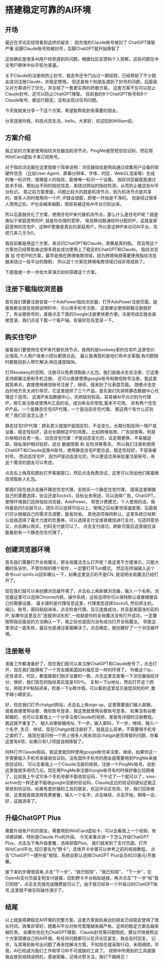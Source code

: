# 搭建稳定可靠的AI环境

## 开场
最近在评论区经常看到这样的留言：
刚充值的Claude账号被封了
ChatGPT降智严重
前脚Claude账号刚被封号，后脚ChatGPT就开始降智了

这些确实是很多AI用户经常遇到的问题。根据社区反馈和个人观察，这些问题在中文用户群体中似乎较为普遍。

关于Claude的注册和防止封号，我去年还专门出过一期视频，已经帮助了不少朋友成功注册Claude，并稳定使用。
但还是有个别朋友遇到了封号的问题，后面我又对方案进行了优化，并总结了一套更实用的终极方案。
这套方案不仅可以防止Claude封号，还可以防止ChatGPT降智。
目前我的6个ChatGPT账号和6个Claude账号，都运行稳定，没有出现过任何问题。

今天我就来分享一下这个方案，希望能帮助到有需要的朋友。

分享连接你我，科技点亮生活，hello，大家好，欢迎回到William说。

## 方案介绍
我之前的方案是使用指纹浏览器加机场节点，PingMe接受短信验证码，然后用WildCard虚拟卡来订阅账号。

对于指纹浏览器在这里我做个简单说明：浏览器指纹是网站通过收集用户设备的软硬件信息
（比如User Agent、屏幕分辨率、字体、时区、WebGL渲染等）生成的唯一标识符，就像是人的指纹，能够唯一标识一个设备。
指纹浏览器就是通过技术手段，模拟出不同的指纹信息，来绕过网站的指纹检测，从而防止被这些AI平台标识。
那之前方案里面，问题比较大的就是机场节点，因为机场节点是共享的，很多人同时使用同一个IP, IP就会很脏，即使一开始是干净的，
但是经过很多人使用之后，IP也会越来越脏，很容易被这些AI平台识别出来。

所以后面我优化了方案，使用住宅IP来代替机场节点，那么什么是住宅IP呢？就是类似于家庭宽带的IP, 就是你办理的宽带，
电信移动联通给你分配的IP，这就是家庭宽带的住宅IP，这种IP更像是真实的家庭用户，所以拿这种IP来访问AI平台，风控几率几乎为0。

我目前都是用这个方案，来访问ChatGPT和Claude，效果是真的稳。
而且用这个方案也已经帮助身边很多朋友成功使用上了稳定的ChatGPT和Claude。
指纹浏览器 加 住宅IP的方案，最早是用在跨境电商领域，因为跨境电商需要使用指纹浏览器来绕过一些平台的限制，
所以这个方案在跨境电商领域已经非常成熟了。

下面我就一步一步给大家演示如何搭建这个方案。

## 注册下载指纹浏览器
首先我们需要注册安装一个AdsPower指纹浏览器，打开AdsPower注册页面，链接我都会放在视频说明栏中，可以用手机号注册，
这里建议使用邮箱注册就好了，有谷歌账号的，直接点击下面的Google注册更快更方便。注册完成后就会直接登录，我们点击下载一个客户端。安装好后先登录一下。

## 购买住宅IP
接着我们要使用住宅IP来代替机场节点，我用的是kookeey家的住宅IP,这家性价比很高,个人用户或者小团队都很合适。
最让我满意的是他们有中文客服,有问题随时都能找到人帮忙解决,响应速度贼快。

打开kookeey的官网，注册可以免费领取新人礼包，我们直接点击去注册，它这里支持邮箱注册和手机注册。
还可以直接使用google账号和微信账号注册，我这里就简单点，直接使用微信账号注册了，继续，就来到了仪表盘页面。
随便点击空白的地方先关闭引导页，它这里提供了三个产品，首先我们先排除静态数据中心代理这个选项。
这类IP来自数据中心，风控级别较高，容易被AI平台识别为代理IP。用它来注册或使用AI工具的话，成功率会非常低,基本不可用。
另有两个住宅IP产品，一个是静态住宅ISP代理，一个是动态住宅代理。
那这两个有什么区别呢？我们应该怎么选？

静态住宅ISP代理：顾名思义就是IP是固定的，不会变化，长期分配给同一用户或设备，稳定性较好，适合长期绑定IP的场景。
比如跨境电商，广告投放等。但是价格相对会贵一些。
动态住宅代理：IP是动态变化的，会定期更换，不易被追踪，隐私保护相对较好，适合 数据爬取 和 反检测等需求。
所以我们注册和使用ChatGPT和Claude这类AI账号，使用静态住宅IP更合适，稳定性较好，不容易被封号。
而动态住宅IP，因为IP是动态变化的，所以更适合用来批量注册账号，有这个需求的朋友可以考虑。

点击右上角耳机图标打开客服窗口，然后点击免费测试，这里可以添加他们客服微信领取新人礼包。

那我们现在就点击展开静态住宅代理，去购买一个静态住宅代理，
国家这里根据自己的需要选择，协议还是Socks5，目标业务用途，可以选择广告，ChatGPT。使用环境我们选择指纹浏览器，AdsPower。
带宽计费模式，个人使用的话，保持最低的5兆就可以，团队可以选择10兆以上，使用之后如果觉得速度慢，后面我们可以根据自己的需求去调整，能省则省。
其他选项保持默认，这里系统已经默认给我选择了最大力度的优惠券，可以选择支付宝或者微信进行支付，勾选同意协议，点击确认购买。扫码支付就可以了。
点击支付成功，刷新页面后这里就应该能看到有一个静态住宅代理了。 

## 创建浏览器环境
首先我们需要打开全局魔法，那全局魔法怎么打开呢？我这里不方便演示，只能大概的告诉你，不管你用的哪个软件，一定要打开Tun模式。
然后在终端输入这个命令curl ipinfo.io回车确认一下，如果这里显示的不是CN, 就说明全局魔法已经打开了。

现在我们就可以来创建浏览器环境了，点击右上角新建浏览器，输入一个名称，浏览器这里可以选择Chrome内核，操作系统，这些选项你可以保持默认或者根据自己的需要设置，
最关键的是代理信息这里，代理类型选择Socks5, 然后把主机，端口，账号，密码粘贴进来，点击检查代理，显示连接成功，并且是美国洛杉矶的IP, 
如果你这里显示"连接测试失败",一般就是你的全局魔法没有打开成功，一定要按照我前面说的方法确认一下，我之前也是因为没有成功打开全局魔法，
导致这里测试一直失败，最后也是通过客服解决了。点击确定，就创建好了一个浏览器环境。

## 注册账号
准备工作都准备好了，现在我们就可以来注册ChatGPT和Claude账号了，点击打开，现在我们就拥有了一个完全跟美国加利福尼亚一样的环境了。
你看这个ip，还有语言，时区，都是跟我们刚才设置的一致。点击这里去查看一下浏览器指纹评分，很好，我们现在的指纹真实度是100%。
复制一下ip地址，然后打开这个网址，把刚才IP粘贴进来，检查一下ip欺诈值，可以看到这里显示是低风险的IP, 数字越小越安全。

好，现在我们打开chatgpt网站，点击右上角sign up，这里需要我们输入邮箱，或者直接使用谷歌、微软账号登录，我这里就使用谷歌账号登录。
如果没有谷歌邮箱的，也可以去看我上一个分享注册Claude的视频，里面有详细的注册教程。我这就不重复了。
输入谷歌邮箱地址, 下一步，输入密码，下一步，继续，输入一个名字, 生日，继续，现在Chatgpt就注册好了，就是这么简单，不需要填手机号之类的了。
我现在就问他一个网上很多人用来测试chatgpt是否降智的问题，你看这里有6项，如果只有1,2项就说明降智了。

同样打开Claude网站，我这里就同样使用google账号来注册，继续，如果你这一步需要输入手机号来接收验证码，没有国外手机号的朋友就需要用到PingMe来接收验证码，
可以去看我上一个Claude注册的视频，注册一个PingMe账号。说到这里我就多唠叨几句，现在用PingMe来注册Google账号有的时候好像比较困难了，比如我上午试10多个手机号都不能收验证码，下午试了一个就可以了，sms-active也一样还是不能收google注册的验证码，Claude这边的验证码貌似还能正常收到验证码，如果有更好接码工具的朋友，欢迎评论区告知，好，我们回来继续，这里就直接选择免费套餐，输入一个名字，点击继续，点击开始，稍等一会，好，这就进来了。

## 升级ChatGPT Plus
需要升级账户的的朋友，需要用到WildCard虚拟卡，可以去看我上一个视频，有详细讲解，特别是Claude Pro的升级。
今天来重点讲一下怎么升级ChatGPT Plus，点击左下角升级套餐，选择获取Plus。
我们就来到了支付页面。打开WildCard平台, 现已更名为"野卡"，具体开卡步骤可以参考之前的视频教程。
点击"ChatGPT一键升级"按钮，系统会默认选择ChatGPT Plus会员的20美元/月套餐。

接下来的步骤很简单,点击"下一步"，"我已知晓"，"我已知晓"， "下一步"，在OpenAI支付页面复制支付链接，回到野卡平台粘贴链接，再次点击"下一步"和"我已知晓"，点击去充值完成缴费就可以了。由于我已经有一个升级过的ChatGPT账号,这里就不做实际操作演示了。

## 结尾
以上就是搭建稳定AI环境的完整方案。这套方案我和身边的朋友已经稳定使用了很长时间，效果非常好。随着AI平台对账号管理越来越严格，这样的稳定方案会越来越珍贵。
如果你也在为ChatGPT降智、Claude封号等问题困扰，建议尽快按照这个方案搭建自己的AI环境。有任何问题都可以在评论区留言，我会及时回复。
记住，与其等到账号出问题了再来找解决方案，不如现在就采取行动，未雨绸缪。毕竟，AI已经成为我们工作和学习中不可或缺的工具了。
视频中所用到的工具链接我会放到视频说明栏。感谢观看，记得点赞关注，我们下期再见！
